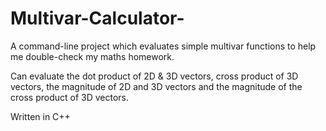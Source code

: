 # Multivar-Calculator-
A command-line project which evaluates simple multivar functions to help me double-check my maths homework. 

Can evaluate the dot product of 2D & 3D vectors, cross product of 3D vectors, the magnitude of 2D and 3D vectors and the magnitude of the cross product of 3D vectors. 

Written in C++
